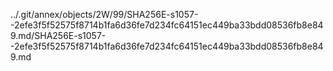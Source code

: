 ../.git/annex/objects/2W/99/SHA256E-s1057--2efe3f5f52575f8714b1fa6d36fe7d234fc64151ec449ba33bdd08536fb8e849.md/SHA256E-s1057--2efe3f5f52575f8714b1fa6d36fe7d234fc64151ec449ba33bdd08536fb8e849.md